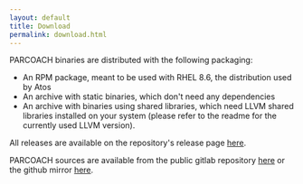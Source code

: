 ```yaml
---
layout: default
title: Download 
permalink: download.html
---
```


PARCOACH binaries are distributed with the following packaging:
  - An RPM package, meant to be used with RHEL 8.6, the distribution used by Atos
  - An archive with static binaries, which don't need any dependencies
  - An archive with binaries using shared libraries, which need LLVM shared libraries installed on your system (please refer to the readme for the currently used LLVM version).

All releases are available on the repository's release page [here](https://gitlab.inria.fr/parcoach/parcoach/-/releases).

PARCOACH sources are available from the public gitlab repository [here](https://gitlab.inria.fr/parcoach/parcoach) or the github mirror [here](https://github.com/parcoach/parcoach).
